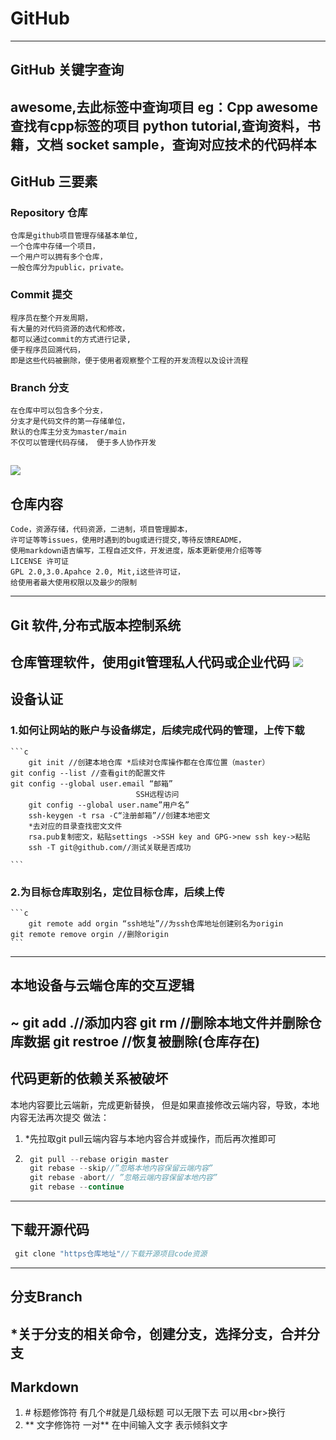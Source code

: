 # GitHub
---
## GitHub 关键字查询  
   awesome,去此标签中查询项目
   eg：Cpp awesome 查找有cpp标签的项目
   python tutorial,查询资料，书籍，文档
   socket sample，查询对应技术的代码样本
---
## GitHub 三要素
### Repository 仓库
    仓库是github项目管理存储基本单位,
    一个仓库中存储一个项目，
    一个用户可以拥有多个仓库，
    一般仓库分为public，private。
### Commit 提交
    程序员在整个开发周期，
    有大量的对代码资源的选代和修改，
    都可以通过commit的方式进行记录,
    便于程序员回溯代码，
    即是这些代码被删除，便于使用者观察整个工程的开发流程以及设计流程  
### Branch 分支
    在仓库中可以包含多个分支，
    分支才是代码文件的第一存储单位，
    默认的仓库主分支为master/main
    不仅可以管理代码存储， 便于多人协作开发
![](https://picture.gptkong.com/20240607/22324e0689b0db43f8810f84f4e7f1a175.jpg)
---
## 仓库内容
    Code，资源存储，代码资源，二进制，项目管理脚本，
    许可证等等issues，使用时遇到的bug或进行提交,等待反馈README，
    使用markdown语吉编写，工程自述文件，开发进度，版本更新使用介绍等等
    LICENSE 许可证
    GPL 2.0,3.0.Apahce 2.0, Mit,i这些许可证，
    给使用者最大使用权限以及最少的限制
---
## Git 软件,分布式版本控制系统
   仓库管理软件，使用git管理私人代码或企业代码
![](https://picture.gptkong.com/20240607/22479663c471b049e2a8aff9caf1327cb8.jpg)
---
## 设备认证
### 1.如何让网站的账户与设备绑定，后续完成代码的管理，上传下载
    ```c
        git init //创建本地仓库 *后续对仓库操作都在仓库位置（master）
	git config --list //查看git的配置文件
	git config --global user.email “邮箱”
        						SSH远程访问
        git config --global user.name”用户名”
        ssh-keygen -t rsa -C“注册邮箱”//创建本地密文
        *去对应的目录查找密文文件
        rsa.pub复制密文，粘贴settings ->SSH key and GPG->new ssh key->粘贴
        ssh -T git@github.com//测试关联是否成功

    ```
### 2.为目标仓库取别名，定位目标仓库，后续上传
    ```c
    	git remote add orgin “ssh地址”//为ssh仓库地址创建别名为origin
	git remote remove orgin //删除origin
    ```
---
##  本地设备与云端仓库的交互逻辑
~[](https://picture.gptkong.com/20240607/2313c5c4a63d6d4ef0b3541b004a8f7dbb.png)
    **git add .//添加内容
    git rm //删除本地文件并删除仓库数据
    git restroe //恢复被删除(仓库存在)**
---
## 代码更新的依赖关系被破坏
   本地内容要比云端新，完成更新替换，
   但是如果直接修改云端内容，导致，本地内容无法再次提交
   做法：
1. \*先拉取git pull云端内容与本地内容合并或操作，而后再次推即可
2. ```c
	git pull --rebase origin master
   	git rebase --skip//”忽略本地内容保留云端内容”
   	git rebase -abort// ”忽略云端内容保留本地内容”
   	git rebase --continue
   ```
---
## 下载开源代码
   ```c
   	git clone "https仓库地址"//下载开源项目code资源
   ```
---
## 分支Branch
   \*关于分支的相关命令，创建分支，选择分支，合并分支
---
## Markdown 
1.  \# 标题修饰符
  有几个#就是几级标题 可以无限下去
  可以用\<br\>换行
2. \*\* 文字修饰符
   一对** 在中间输入文字 表示倾斜文字
  

